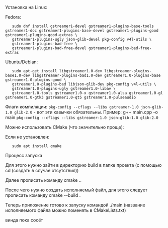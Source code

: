 Установка на Linux:

Fedora: 

       sudo dnf install gstreamer1-devel gstreamer1-plugins-base-tools gstreamer1-doc gstreamer1-plugins-base-devel gstreamer1-plugins-good gstreamer1-plugins-good-extras \
       gstreamer1-plugins-ugly json-glib-devel pkg-config v4l-utils \
       gstreamer1-plugins-bad-free \
       gstreamer1-plugins-bad-free-devel gstreamer1-plugins-bad-free-extras
       
Ubuntu/Debian:
 
       sudo apt-get install libgstreamer1.0-dev libgstreamer-plugins-base1.0-dev libgstreamer-plugins-bad1.0-dev gstreamer1.0-plugins-base gstreamer1.0-plugins-good \
       gstreamer1.0-plugins-bad libjson-glib-dev pkg-config v4l-utils \
       gstreamer1.0-plugins-ugly gstreamer1.0-libav \
       gstreamer1.0-tools gstreamer1.0-x gstreamer1.0-alsa gstreamer1.0-gl gstreamer1.0-gtk3 gstreamer1.0-qt5 gstreamer1.0-pulseaudio

Флаги компиляции: `pkg-config --cflags --libs gstreamer-1.0 json-glib-1.0 glib-2.0` - вот эти кавычки обязательны.
Пример: g++ main.cpp -o main `pkg-config --cflags --libs gstreamer-1.0 json-glib-1.0 glib-2.0`

Можно использовать CMake (что значительно проще):

Если не установлен: 
 
       sudo apt install cmake
       
Процесс запуска

Для этого нужно зайти в директорию build в папке проекта (с помощью cd (создать в случае отсутствия))

Далее прописать команду cmake ..

После чего нужно создать исполняемый файл, для этого следует прописать команду cmake --build .

Теперь приложение готово к запуску командой ./main (название исполняемого файла можно поменять в CMakeLists.txt)

винда пока сосёт    

